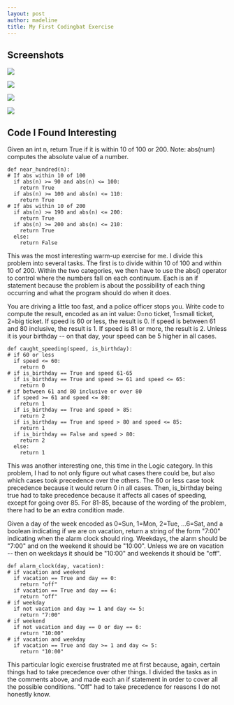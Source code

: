 ```yaml
---
layout: post
author: madeline
title: My First Codingbat Exercise
---
```

## Screenshots
![](http://i.imgur.com/eyrrucP.png)

![](http://i.imgur.com/lWiA2Uu.png)

![](http://i.imgur.com/pLqlWjx.png)

![](http://i.imgur.com/g6xLxUp.png)

## Code I Found Interesting

Given an int n, return True if it is within 10 of 100 or 200. Note: abs(num) computes the absolute value of a number.

```
def near_hundred(n):
# If abs within 10 of 100
  if abs(n) >= 90 and abs(n) <= 100:
    return True
  if abs(n) >= 100 and abs(n) <= 110:
    return True
# If abs within 10 of 200
  if abs(n) >= 190 and abs(n) <= 200:
    return True
  if abs(n) >= 200 and abs(n) <= 210:
    return True
  else:
    return False
```

This was the most interesting warm-up exercise for me.  I divide this problem into several tasks.  The first is to divide within 10 of 100 and within 10 of 200.  Within the two categories, we then have to use the abs() operator to control where the numbers fall on each continuum.  Each is an if statement because the problem is about the possibility of each thing occurring and what the program should do when it does.

You are driving a little too fast, and a police officer stops you. Write code to compute the result, encoded as an int value: 0=no ticket, 1=small ticket, 2=big ticket. If speed is 60 or less, the result is 0. If speed is between 61 and 80 inclusive, the result is 1. If speed is 81 or more, the result is 2. Unless it is your birthday -- on that day, your speed can be 5 higher in all cases.

```
def caught_speeding(speed, is_birthday):
# if 60 or less
  if speed <= 60:
    return 0
# if is_birthday == True and speed 61-65
  if is_birthday == True and speed >= 61 and speed <= 65:
    return 0
# if between 61 and 80 inclusive or over 80
  if speed >= 61 and speed <= 80:
    return 1
  if is_birthday == True and speed > 85:
    return 2
  if is_birthday == True and speed > 80 and speed <= 85:
    return 1
  if is_birthday == False and speed > 80:
    return 2
  else:
    return 1
```

This was another interesting one, this time in the Logic category.  In this problem, I had to not only figure out what cases there could be, but also which cases took precedence over the others.  The 60 or less case took precedence because it would return 0 in all cases.  Then, is_birthday being true had to take precedence because it affects all cases of speeding, except for going over 85.  For 81-85, because of the wording of the problem, there had to be an extra condition made.

Given a day of the week encoded as 0=Sun, 1=Mon, 2=Tue, ...6=Sat, and a boolean indicating if we are on vacation, return a string of the form "7:00" indicating when the alarm clock should ring. Weekdays, the alarm should be "7:00" and on the weekend it should be "10:00". Unless we are on vacation -- then on weekdays it should be "10:00" and weekends it should be "off".

```
def alarm_clock(day, vacation):
# if vacation and weekend
  if vacation == True and day == 0:
    return "off"
  if vacation == True and day == 6:
    return "off"
# if weekday
  if not vacation and day >= 1 and day <= 5:
    return "7:00"
# if weekend
  if not vacation and day == 0 or day == 6:
    return "10:00"
# if vacation and weekday
  if vacation == True and day >= 1 and day <= 5:
    return "10:00"
```

This particular logic exercise frustrated me at first because, again, certain things had to take precedence over other things.  I divided the tasks as in the comments above, and made each an if statement in order to cover all the possible conditions.  "Off" had to take precedence for reasons I do not honestly know.
